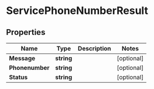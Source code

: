 

# ServicePhoneNumberResult


## Properties

| Name | Type | Description | Notes |
|------------ | ------------- | ------------- | -------------|
|**Message** | **string** |  |  [optional] |
|**Phonenumber** | **string** |  |  [optional] |
|**Status** | **string** |  |  [optional] |



